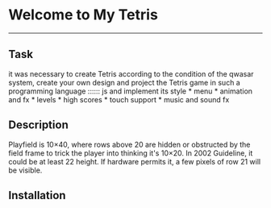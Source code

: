 # Welcome to My Tetris
***

## Task
it was necessary to create Tetris according to the condition of the qwasar system,
create your own design and project the Tetris game in such a programming language :::::: js 
and implement its style 
        * menu
        * animation and fx
        * levels
        * high scores
        * touch support
        * music and sound fx

## Description
Playfield is 10×40, where rows above 20 are hidden or obstructed by the field frame
to trick the player into thinking it's 10×20.
In 2002 Guideline, it could be at least 22 height.
If hardware permits it, a few pixels of row 21 will be visible.
## Installation
